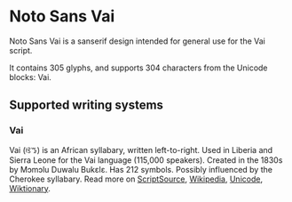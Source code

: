 
# Noto Sans Vai

Noto Sans Vai is a sanserif design intended for general use for the Vai script.

It contains 305 glyphs, and supports 304 characters from the Unicode blocks: Vai.


## Supported writing systems


### Vai

Vai (ꕙꔤ) is an African syllabary, written left-to-right. Used in Liberia and Sierra Leone for the Vai language (115,000 speakers). Created in the 1830s by Mɔmɔlu Duwalu Bukɛlɛ. Has 212 symbols. Possibly influenced by the Cherokee syllabary. Read more on [ScriptSource](https://scriptsource.org/scr/Vaii), [Wikipedia](https://en.wikipedia.org/wiki/ISO_15924:Vaii), [Unicode](https://www.unicode.org/versions/Unicode13.0.0/ch19.pdf#G18604), [Wiktionary](https://en.wiktionary.org/wiki/Category:Vai_script).

